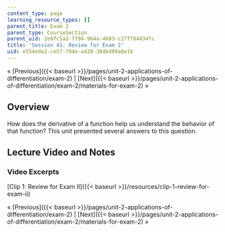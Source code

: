 ```yaml
---
content_type: page
learning_resource_types: []
parent_title: Exam 2
parent_type: CourseSection
parent_uid: 2e8fc5a2-7f94-964a-4603-c27ff84434fc
title: 'Session 41: Review for Exam 2'
uid: e554ede2-ce57-704e-a428-384bd09a8e16
---
```


« [Previous]({{< baseurl >}}/pages/unit-2-applications-of-differentiation/exam-2) | [Next]({{< baseurl >}}/pages/unit-2-applications-of-differentiation/exam-2/materials-for-exam-2) »

Overview
--------

How does the derivative of a function help us understand the behavior of that function? This unit presented several answers to this question.

Lecture Video and Notes
-----------------------

### Video Excerpts

[Clip 1: Review for Exam II]({{< baseurl >}}/resources/clip-1-review-for-exam-ii)

« [Previous]({{< baseurl >}}/pages/unit-2-applications-of-differentiation/exam-2) | [Next]({{< baseurl >}}/pages/unit-2-applications-of-differentiation/exam-2/materials-for-exam-2) »